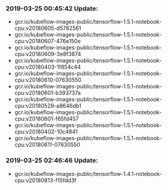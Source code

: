 ### 2019-03-25 00:45:42 Update:

- gcr.io/kubeflow-images-public/tensorflow-1.5.1-notebook-cpu:v20180605-d5782561
- gcr.io/kubeflow-images-public/tensorflow-1.5.1-notebook-cpu:v20180607-476e150e
- gcr.io/kubeflow-images-public/tensorflow-1.5.1-notebook-cpu:v20180609-3e8f3874
- gcr.io/kubeflow-images-public/tensorflow-1.5.1-notebook-cpu:v20180403-1f854c44
- gcr.io/kubeflow-images-public/tensorflow-1.5.1-notebook-cpu:v20180610-07630550
- gcr.io/kubeflow-images-public/tensorflow-1.5.1-notebook-cpu:v20180601-b393737a
- gcr.io/kubeflow-images-public/tensorflow-1.5.1-notebook-cpu:v20180529-a8646db1
- gcr.io/kubeflow-images-public/tensorflow-1.5.1-notebook-cpu:v20180601-f65fd457
- gcr.io/kubeflow-images-public/tensorflow-1.5.1-notebook-cpu:v20180402-10c4841
- gcr.io/kubeflow-images-public/tensorflow-1.5.1-notebook-cpu:v20180611-07630550
### 2019-03-25 02:46:46 Update:

- gcr.io/kubeflow-images-public/tensorflow-1.4.1-notebook-cpu:v20180813-f15fdd3f

